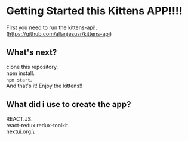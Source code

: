 # Getting Started this Kittens APP!!!!

First you need to run the kittens-api!.\
(https://github.com/allanjesusr/kittens-api)

## What's next?
clone this repository.\
npm install.\
`npm start`.\
And that's it! Enjoy the kittens!!

## What did i use to create the app?

REACT.JS.\
react-redux redux-toolkit.\
nextui.org.\

